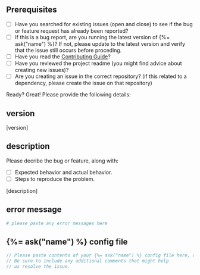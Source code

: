 ## Prerequisites

- [ ] Have you searched for existing issues (open and close) to see if the bug or feature request has already been reported?
- [ ] If this is a bug report, are you running the latest version of {%= ask("name") %}? If not, please update to the latest version and verify that the issue still occurs before proceding.
- [ ] Have you read the [Contributing Guide](contributing.md)?
- [ ] Have you reviewed the project readme (you might find advice about creating new issues)?
- [ ] Are you creating an issue in the correct repository? (if this related to a dependency, please create the issue on that repository)

Ready? Great! Please provide the following details:

## version

[version]

## description

Please decribe the bug or feature, along with:

- [ ] Expected behavior and actual behavior.
- [ ] Steps to reproduce the problem.

[description]

## error message

```sh
# please paste any error messages here
```

## {%= ask("name") %} config file

```js
// Please paste contents of your {%= ask("name") %} config file here, or in a gist.
// Be sure to include any additional comments that might help
// us resolve the issue.
```
